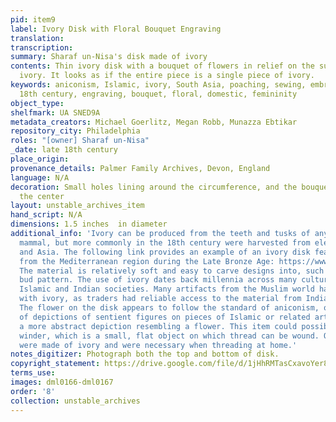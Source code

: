 ```yaml
---
pid: item9
label: Ivory Disk with Floral Bouquet Engraving
translation:
transcription:
summary: Sharaf un-Nisa's disk made of ivory
contents: Thin ivory disk with a bouquet of flowers in relief on the surface of the
  ivory. It looks as if the entire piece is a single piece of ivory.
keywords: aniconism, Islamic, ivory, South Asia, poaching, sewing, embroidery, late
  18th century, engraving, bouquet, floral, domestic, femininity
object_type:
shelfmark: UA SNED9A
metadata_creators: Michael Goerlitz, Megan Robb, Munazza Ebtikar
repository_city: Philadelphia
roles: "[owner] Sharaf un-Nisa"
_date: late 18th century
place_origin:
provenance_details: Palmer Family Archives, Devon, England
language: N/A
decoration: Small holes lining around the circumference, and the bouquet makes up
  the center
layout: unstable_archives_item
hand_script: N/A
dimensions: 1.5 inches  in diameter
additional_info: 'Ivory can be produced from the teeth and tusks of any sufficient
  mammal, but more commonly in the 18th century were harvested from elephants in Africa
  and Asia. The following link provides an example of an ivory disk featuring a rosette
  from the Mediterranean region during the Late Bronze Age: https://www.metmuseum.org/art/collection/search/244092.
  The material is relatively soft and easy to carve designs into, such as this floral
  bud pattern. The use of ivory dates back millennia across many cultures, including
  Islamic and Indian societies. Many artifacts from the Muslim world have been made
  with ivory, as traders had reliable access to the material from India and Africa.
  The flower on the disk appears to follow the standard of aniconism, or the lack
  of depictions of sentient figures on pieces of Islamic or related art, and follows
  a more abstract depiction resembling a flower. This item could possibly be a thread
  winder, which is a small, flat object on which thread can be wound. Often these
  were made of ivory and were necessary when threading at home.'
notes_digitizer: Photograph both the top and bottom of disk.
copyright_statement: https://drive.google.com/file/d/1jHhRMTasCxavoYer89Wn8_Xn65nL0sW0/view?usp=sharing
terms_use:
images: dml0166-dml0167
order: '8'
collection: unstable_archives
---
```


